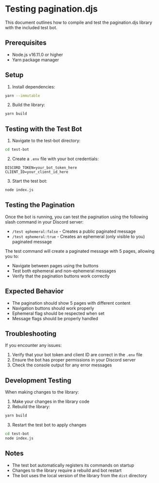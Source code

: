 
# Testing pagination.djs

This document outlines how to compile and test the pagination.djs library with the included test bot.

## Prerequisites

- Node.js v16.11.0 or higher
- Yarn package manager

## Setup

1. Install dependencies:
```bash
yarn --immutable
```

2. Build the library:
```bash
yarn build
```

## Testing with the Test Bot

1. Navigate to the test-bot directory:
```bash
cd test-bot
```

2. Create a `.env` file with your bot credentials:
```env
DISCORD_TOKEN=your_bot_token_here
CLIENT_ID=your_client_id_here
```

3. Start the test bot:
```bash
node index.js
```

## Testing the Pagination

Once the bot is running, you can test the pagination using the following slash command in your Discord server:

- `/test ephemeral:false` - Creates a public paginated message
- `/test ephemeral:true` - Creates an ephemeral (only visible to you) paginated message

The test command will create a paginated message with 5 pages, allowing you to:
- Navigate between pages using the buttons
- Test both ephemeral and non-ephemeral messages
- Verify that the pagination buttons work correctly

## Expected Behavior

- The pagination should show 5 pages with different content
- Navigation buttons should work properly
- Ephemeral flag should be respected when set
- Message flags should be properly handled

## Troubleshooting

If you encounter any issues:

1. Verify that your bot token and client ID are correct in the `.env` file
2. Ensure the bot has proper permissions in your Discord server
3. Check the console output for any error messages

## Development Testing

When making changes to the library:

1. Make your changes in the library code
2. Rebuild the library:
```bash
yarn build
```
3. Restart the test bot to apply changes
```bash
cd test-bot
node index.js
```

## Notes

- The test bot automatically registers its commands on startup
- Changes to the library require a rebuild and bot restart
- The bot uses the local version of the library from the `dist` directory
